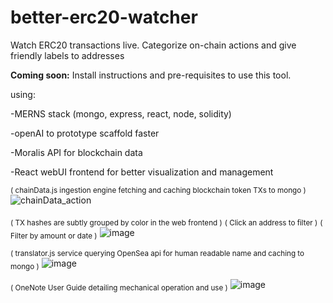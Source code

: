 # better-erc20-watcher
Watch ERC20 transactions live. Categorize on-chain actions and give friendly labels to addresses

**Coming soon:** Install instructions and pre-requisites to use this tool.


using:

-MERNS stack (mongo, express, react, node, solidity)

-openAI to prototype scaffold faster

-Moralis API for blockchain data

-React webUI frontend for better visualization and management

<sub>( chainData.js ingestion engine fetching and caching blockchain token TXs to mongo )</sub>
![chainData_action](https://user-images.githubusercontent.com/99688245/202078438-05a839b5-f258-4e94-b2d3-f0d78301fea8.gif)

<sub>( TX hashes are subtly grouped by color in the web frontend )</sub>
<sub>( Click an address to filter )</sub>
<sub>( Filter by amount or date )</sub>
![image](https://user-images.githubusercontent.com/99688245/206936979-1cc9e206-c339-4862-9e69-08716a55a543.png)

<sub>( translator.js service querying OpenSea api for human readable name and caching to mongo )</sub>
![image](https://user-images.githubusercontent.com/99688245/202107232-82cb591c-a2cf-423a-b455-df82a6be85a0.png)

<sub>( OneNote User Guide detailing mechanical operation and use )</sub>
![image](https://user-images.githubusercontent.com/99688245/201840676-3fedcf9d-adc2-4f10-8afb-2a1b1bba0dce.png)


